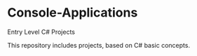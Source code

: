 # Console-Applications
Entry Level C# Projects

This repository includes projects, based on C# basic concepts.
